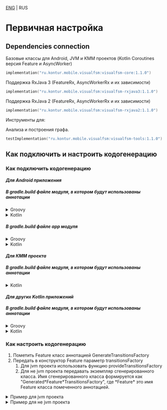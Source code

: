 [ENG](../eng/Quickstart-ENG.md) | RUS

# Первичная настройка

## Dependencies connection

Базовые классы для Android, JVM и KMM проектов (Kotlin Coroutines версия Feature и AsyncWorker)

```kotlin
implementation("ru.kontur.mobile.visualfsm:visualfsm-core:1.1.0")
```

Поддержка RxJava 3 (FeatureRx, AsyncWorkerRx и их зависимости)

```kotlin
implementation("ru.kontur.mobile.visualfsm:visualfsm-rxjava3:1.1.0")
```

Поддержка RxJava 2 (FeatureRx, AsyncWorkerRx и их зависимости)

```kotlin
implementation("ru.kontur.mobile.visualfsm:visualfsm-rxjava2:1.1.0")
```

Инструменты для:

Анализа и построения графа.

```kotlin
testImplementation("ru.kontur.mobile.visualfsm:visualfsm-tools:1.1.0")
```

## Как подключить и настроить кодогенерацию

### Как подключить кодогенерацию

#### _Для Android приложения_

##### В gradle.build файле модуля, в котором будут использованы аннотации

<details>
  <summary>Groovy</summary>

```groovy
// Подключаем KSP плагин
plugins {
    id "com.google.devtools.ksp" version "$kspVersion"
}

dependencies {
    // Подключаем AnnotationProcessor
    ksp "ru.kontur.mobile.visualfsm:visualfsm-compiler:1.1.0"
    // Поключаем для удобного получения сгенерированного кода.
    implementation "ru.kontur.mobile.visualfsm:visualfsm-providers:1.1.0"
}
```

</details>
<details>
  <summary>Kotlin</summary>

```kotlin
// Подключаем KSP плагин
plugins {
    id("com.google.devtools.ksp") version "1.6.10-1.0.6"
}

dependencies {
    // Подключаем AnnotationProcessor
    ksp("ru.kontur.mobile.visualfsm:visualfsm-compiler:1.1.0")
    // Поключаем для удобного получения сгенерированного кода.
    implementation("ru.kontur.mobile.visualfsm:visualfsm-providers:1.1.0")
}
```

</details>

##### В gradle.build файле app модуля

<details>
  <summary>Groovy</summary>

```groovy
// Добавляем сгенерированный код в каталоги исходного кода
android {
    ...
    applicationVariants.all { variant ->
        variant.sourceSets.java.each {
            it.srcDirs += "build/generated/ksp/${variant.name}/kotlin"
        }
    }
}
```

</details>
<details>
  <summary>Kotlin</summary>

```kotlin
// Добавляем сгенерированный код в каталоги исходного кода
android {
    ...
    applicationVariants.all {
        kotlin {
            sourceSets {
                getByName(name) {
                    kotlin.srcDir("build/generated/ksp/$name/kotlin")
                }
            }
        }
    }
}
```

</details>

#### _Для КММ проекта_

##### В gradle.build файле модуля, в котором будут использованы аннотации

<details>
  <summary>Kotlin</summary>

```kotlin
plugins {
    kotlin("multiplatform")
    id("com.android.library")
    // Подключаем KSP плагин
    id("com.google.devtools.ksp") version (kspVersion)
}

sourceSets {
    val commonMain by getting {
        dependencies {
            implementation("ru.kontur.mobile.visualfsm:visualfsm-core:1.1.0")
            // Добавляем сгенерированный код в каталоги исходного кода
            kotlin.srcDir("${buildDir.absolutePath}/generated/ksp/")
        }
    }
}

dependencies {
    // Поключаем для удобного получения сгенерированного кода
    add("kspAndroid", "ru.kontur.mobile.visualfsm:visualfsm-compiler:1.1.0")
}
```

</details>

#### _Для других Kotlin приложений_

##### В gradle.build файле модуля, в котором будут использованы аннотации

<details>
  <summary>Groovy</summary>

```groovy
// Подключаем KSP плагин
plugins {
    id "com.google.devtools.ksp" version "$kspVersion"
}

// Добавляем сгенерированный код в каталоги исходного кода
kotlin {
    sourceSets {
        main.kotlin.srcDirs += 'build/generated/ksp/main/kotlin'
        test.kotlin.srcDirs += 'build/generated/ksp/test/kotlin'
    }
}

dependencies {
    // Подключаем AnnotationProcessor
    ksp "ru.kontur.mobile.visualfsm:visualfsm-compiler:1.1.0"
    // Поключаем для удобного получения сгенерированного кода. Только для jvm проектов.
    implementation "ru.kontur.mobile.visualfsm:visualfsm-providers:1.1.0"
}
```

</details>
<details>
  <summary>Kotlin</summary>

```kotlin
// Подключаем KSP плагин
plugins {
    id("com.google.devtools.ksp") version "1.6.10-1.0.6"
}

// Добавляем сгенерированный код в каталоги исходного кода
kotlin {
    sourceSets.main {
        kotlin.srcDir("build/generated/ksp/main/kotlin")
    }
    sourceSets.test {
        kotlin.srcDir("build/generated/ksp/test/kotlin")
    }
}

dependencies {
    // Подключаем AnnotationProcessor
    ksp("ru.kontur.mobile.visualfsm:visualfsm-compiler:1.1.0")
    // Поключаем для удобного получения сгенерированного кода. Только для jvm проектов.
    implementation("ru.kontur.mobile.visualfsm:visualfsm-providers:1.1.0")
}
```

</details>

### Как настроить кодогенерацию

1. Пометить Feature класс аннотацией GenerateTransitionsFactory
2. Передать в конструктор Feature параметр transitionsFactory
    1. Для jvm проекта использовать функцию provideTransitionsFactory
    2. Для не jvm проекта передавать экземпляр сгенерированного класса.
       Имя сгенерированного класса формируется как "Generated\*Feature\*TransitionsFactory",
       где \*Feature\* это имя Feature класса помеченного аннотацией.

<details>
  <summary>Пример для jvm проекта</summary>

```kotlin
// Используйте Feature для Kotlin Coroutines или FeatureRx для RxJava
@GenerateTransitionsFactory // аннотация для генерации TransitionsFactory
class AuthFeature(initialState: AuthFSMState) : Feature<AuthFSMState, AuthFSMAction>(
    initialState = initialState,
    transitionsFactory = provideTransitionsFactory() // Получаем экземпляр сгенерованной TransitionsFactory
)
```

</details>
<details>
  <summary>Пример для не jvm проекта</summary>

```kotlin
// Используйте Feature для Kotlin Coroutines или FeatureRx для RxJava
@GenerateTransitionsFactory // аннотация для генерации TransitionsFactory
class AuthFeature(initialState: AuthFSMState) : Feature<AuthFSMState, AuthFSMAction>(
    initialState = initialState,
    transitionsFactory = GeneratedAuthFeatureTransitionsFactory()
)
```

</details>